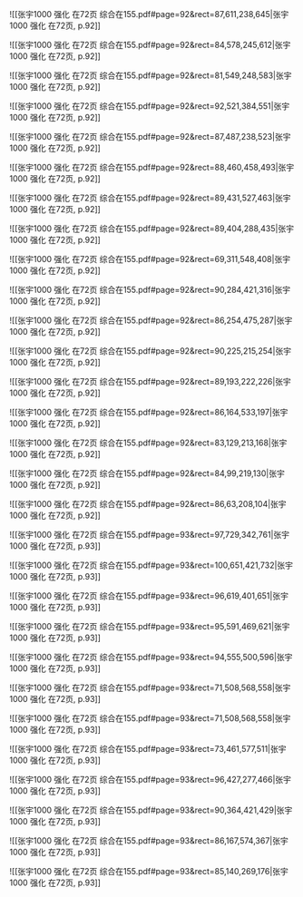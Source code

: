 ![[张宇1000 强化 在72页 综合在155.pdf#page=92&rect=87,611,238,645|张宇1000 强化 在72页, p.92]]



![[张宇1000 强化 在72页 综合在155.pdf#page=92&rect=84,578,245,612|张宇1000 强化 在72页, p.92]]



![[张宇1000 强化 在72页 综合在155.pdf#page=92&rect=81,549,248,583|张宇1000 强化 在72页, p.92]]



![[张宇1000 强化 在72页 综合在155.pdf#page=92&rect=92,521,384,551|张宇1000 强化 在72页, p.92]]



![[张宇1000 强化 在72页 综合在155.pdf#page=92&rect=87,487,238,523|张宇1000 强化 在72页, p.92]]



![[张宇1000 强化 在72页 综合在155.pdf#page=92&rect=88,460,458,493|张宇1000 强化 在72页, p.92]]



![[张宇1000 强化 在72页 综合在155.pdf#page=92&rect=89,431,527,463|张宇1000 强化 在72页, p.92]]



![[张宇1000 强化 在72页 综合在155.pdf#page=92&rect=89,404,288,435|张宇1000 强化 在72页, p.92]]



![[张宇1000 强化 在72页 综合在155.pdf#page=92&rect=69,311,548,408|张宇1000 强化 在72页, p.92]]



![[张宇1000 强化 在72页 综合在155.pdf#page=92&rect=90,284,421,316|张宇1000 强化 在72页, p.92]]



![[张宇1000 强化 在72页 综合在155.pdf#page=92&rect=86,254,475,287|张宇1000 强化 在72页, p.92]]



![[张宇1000 强化 在72页 综合在155.pdf#page=92&rect=90,225,215,254|张宇1000 强化 在72页, p.92]]



![[张宇1000 强化 在72页 综合在155.pdf#page=92&rect=89,193,222,226|张宇1000 强化 在72页, p.92]]



![[张宇1000 强化 在72页 综合在155.pdf#page=92&rect=86,164,533,197|张宇1000 强化 在72页, p.92]]



![[张宇1000 强化 在72页 综合在155.pdf#page=92&rect=83,129,213,168|张宇1000 强化 在72页, p.92]]



![[张宇1000 强化 在72页 综合在155.pdf#page=92&rect=84,99,219,130|张宇1000 强化 在72页, p.92]]



![[张宇1000 强化 在72页 综合在155.pdf#page=92&rect=86,63,208,104|张宇1000 强化 在72页, p.92]]



![[张宇1000 强化 在72页 综合在155.pdf#page=93&rect=97,729,342,761|张宇1000 强化 在72页, p.93]]



![[张宇1000 强化 在72页 综合在155.pdf#page=93&rect=100,651,421,732|张宇1000 强化 在72页, p.93]]



![[张宇1000 强化 在72页 综合在155.pdf#page=93&rect=96,619,401,651|张宇1000 强化 在72页, p.93]]



![[张宇1000 强化 在72页 综合在155.pdf#page=93&rect=95,591,469,621|张宇1000 强化 在72页, p.93]]



![[张宇1000 强化 在72页 综合在155.pdf#page=93&rect=94,555,500,596|张宇1000 强化 在72页, p.93]]



![[张宇1000 强化 在72页 综合在155.pdf#page=93&rect=71,508,568,558|张宇1000 强化 在72页, p.93]]



![[张宇1000 强化 在72页 综合在155.pdf#page=93&rect=71,508,568,558|张宇1000 强化 在72页, p.93]]



![[张宇1000 强化 在72页 综合在155.pdf#page=93&rect=73,461,577,511|张宇1000 强化 在72页, p.93]]



![[张宇1000 强化 在72页 综合在155.pdf#page=93&rect=96,427,277,466|张宇1000 强化 在72页, p.93]]



![[张宇1000 强化 在72页 综合在155.pdf#page=93&rect=90,364,421,429|张宇1000 强化 在72页, p.93]]



![[张宇1000 强化 在72页 综合在155.pdf#page=93&rect=86,167,574,367|张宇1000 强化 在72页, p.93]]



![[张宇1000 强化 在72页 综合在155.pdf#page=93&rect=85,140,269,176|张宇1000 强化 在72页, p.93]]



